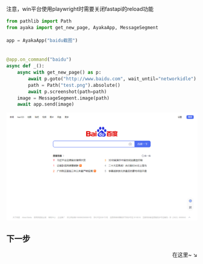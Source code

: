 注意，win平台使用playwright时需要关闭fastapi的reload功能

``` py
from pathlib import Path
from ayaka import get_new_page, AyakaApp, MessageSegment

app = AyakaApp("baidu截图")


@app.on_command("baidu")
async def _():
    async with get_new_page() as p:
        await p.goto("http://www.baidu.com", wait_until="networkidle")
        path = Path("test.png").absolute()
        await p.screenshot(path=path)
    image = MessageSegment.image(path)
    await app.send(image)
```

![图片](baidu.png)

## 下一步

<div align="right">
    在这里~ ↘
</div>
